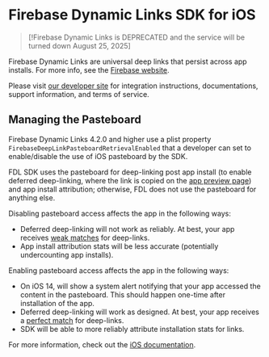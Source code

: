 # Firebase Dynamic Links SDK for iOS

> [!Firebase Dynamic Links is DEPRECATED and the service will be turned down August 25, 2025]

Firebase Dynamic Links are universal deep links that persist across app installs.
For more info, see the [Firebase website](https://firebase.google.com/products/dynamic-links).

Please visit [our developer site](https://firebase.google.com/docs/dynamic-links/) for integration
instructions, documentations, support information, and terms of service.

## Managing the Pasteboard

Firebase Dynamic Links 4.2.0 and higher use a plist property
`FirebaseDeepLinkPasteboardRetrievalEnabled` that a developer can set to enable/disable the use of
iOS pasteboard by the SDK.

FDL SDK uses the pasteboard for deep-linking post app install (to enable deferred deep-linking,
where the link is copied on the
[app preview page](https://firebase.google.com/docs/dynamic-links/link-previews#app_preview_pages))
and app install attribution; otherwise, FDL does not use the pasteboard for anything else.

Disabling pasteboard access affects the app in the following ways:
* Deferred deep-linking will not work as reliably.  At best, your app receives
[weak matches](https://firebase.google.com/docs/reference/unity/namespace/firebase/dynamic-links#linkmatchstrength)
for deep-links.
* App install attribution stats will be less accurate (potentially undercounting app installs).

Enabling pasteboard access affects the app in the following ways:
* On iOS 14, will show a system alert notifying that your app accessed the content in the
pasteboard. This should happen one-time after installation of the app.
* Deferred deep-linking will work as designed.  At best, your app receives a
[perfect match](https://firebase.google.com/docs/reference/unity/namespace/firebase/dynamic-links#linkmatchstrength)
for deep-links.
* SDK will be able to more reliably attribute installation stats for links.

For more information, check out the
[iOS documentation](https://firebase.google.com/docs/dynamic-links/ios/receive).
